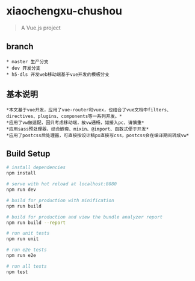 # xiaochengxu-chushou

> A Vue.js project

## branch
    * master 生产分支  
    * dev 开发分支  
    * h5-dls 开发web移动端基于vue开发的模板分支

## 基本说明
    *本文基于vue开发，应用了vue-router和vuex，也结合了vue文档中filters、directives、plugins、components等一系列开发。*  
    *应用了vw做适配，因只考虑移动端，故vw通畅，如接入pc，请慎重*  
    *应用sass预处理器，结合嵌套、mixin、@import、函数式便于开发*  
    *应用了postcss后处理器，可直接按设计稿px直接写css，postcss会在编译期间转成vw*  

## Build Setup

``` bash
# install dependencies
npm install

# serve with hot reload at localhost:8080
npm run dev

# build for production with minification
npm run build

# build for production and view the bundle analyzer report
npm run build --report

# run unit tests
npm run unit

# run e2e tests
npm run e2e

# run all tests
npm test
```

